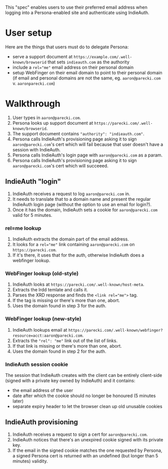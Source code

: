 This "spec" enables users to use their preferred email address when logging into a Persona-enabled site and authenticate using IndieAuth.

# User setup

Here are the things that users must do to delegate Persona:

* serve a support document at `https://example.com/.well-known/browserid` that sets `indieauth.com` as the authority
* include a `rel="me"` email address on their personal domain
* setup WebFinger on their email domain to point to their personal domain (if email and personal domains are not the same, eg. `aaron@parecki.com` v. `aaronparecki.com`)

# Walkthrough

1. User types in `aaron@parecki.com`.
2. Persona looks up support document at `https://parecki.com/.well-known/browserid`.
3. The support document contains `"authority": "indieauth.com"`.
4. Persona calls IndieAuth's provisioning page asking it to sign `aaron@parecki.com`'s cert which will fail because that user doesn't have a session with IndieAuth.
5. Persona calls IndieAuth's login page with `aaron@parecki.com` as a param.
6. Persona calls IndieAuth's provisioning page asking it to sign `aaron@parecki.com`'s cert which will succeeed.

## IndieAuth "login"

1. IndieAuth receives a request to log `aaron@parecki.com` in.
2. It needs to translate that to a domain name and present the regular IndieAuth login page (without the option to use an email for login?).
3. Once it has the domain, IndieAuth sets a cookie for `aaron@parecki.com` valid for 5 minutes.

### rel=me lookup

1. IndieAuth extracts the domain part of the email address.
2. It looks for a `rel="me"` link containing `aaron@parecki.com` on `https://parecki.com`.
3. If it's there, it uses that for the auth, otherwise IndieAuth does a webfinger lookup.

### WebFinger lookup (old-style)

1. IndieAuth looks at `https://parecki.com/.well-known/host-meta`.
2. Extracts the lrdd temlate and calls it.
3. Parses the XRD response and finds the `<link rel="me">` tag.
4. If the tag is missing or there's more than one, abort.
5. Uses the domain found in step 3 for the auth.

### WebFinger lookup (new-style)

1. IndieAuth lookups email at `https://parecki.com/.well-known/webfinger?resource=acct:aaron@parecki.com`.
2. Extracts the `"rel": "me"` link out of the list of links.
3. If that link is missing or there's more than one, abort.
4. Uses the domain found in step 2 for the auth.

### IndieAuth session cookie

The session that IndieAuth creates with the client can be entirely client-side (signed with a private key owned by IndieAuth) and it contains:

* the email address of the user
* date after which the cookie should no longer be honoured (5 minutes later)
* separate expiry header to let the browser clean up old unusable cookies

## IndieAuth provisioning

1. IndieAuth receives a request to sign a cert for `aaron@parecki.com`.
2. IndieAuth notices that there's an unexpired cookie signed with its private key.
3. If the email in the signed cookie matches the one requested by Persona, a signed Persona cert is returned with an undefined (but longer than 5 minutes) validity.
